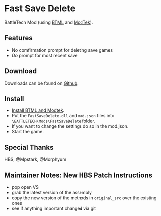 # Fast Save Delete

BattleTech Mod (using [BTML](https://github.com/Mpstark/BattleTechModLoader) and [ModTek](https://github.com/Mpstark/ModTek)).

## Features
* No comfirmation prompt for deleting save games
* _Do_ prompt for most recent save

## Download
Downloads can be found on [Github](https://github.com/janxious/FastSaveDelete/releases).

## Install
- [Install BTML and Modtek](https://github.com/Mpstark/ModTek/wiki/The-Drop-Dead-Simple-Guide-to-Installing-BTML-&-ModTek-&-ModTek-mods).
- Put the `FastSaveDelete.dll` and `mod.json` files into `\BATTLETECH\Mods\FastSaveDelete` folder.
- If you want to change the settings do so in the mod.json.
- Start the game.

## Special Thanks

HBS, @Mpstark, @Morphyum

## Maintainer Notes: New HBS Patch Instructions

* pop open VS
* grab the latest version of the assembly
* copy the new version of the methods in `original_src` over the existing ones
* see if anything important changed via git
